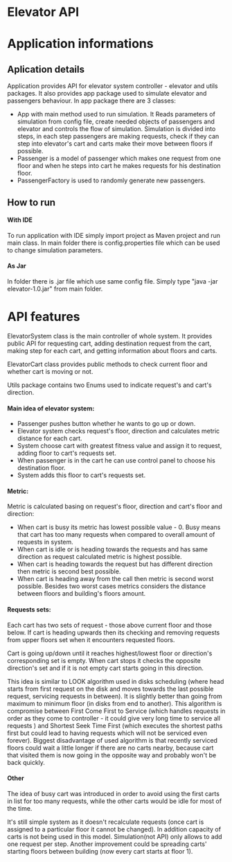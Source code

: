 # Elevator API

# Application informations

## Aplication details
Application provides API for elevator system controller - elevator and utils packages.
It also provides app package used to simulate elevator and passengers behaviour.
In app package there are 3 classes: 
- App with main method used to run simulation. It Reads parameters of simulation from config file,
create needed objects of passengers and elevator and controls the flow of simulation. 
Simulation is divided into steps, in each step passengers are making requests, check if they can
step into elevator's cart and carts make their move between floors if possible. 
- Passenger is a model of passenger which makes one request from one floor and when
he steps into cart he makes requests for his destination floor. 
- PassengerFactory is used to randomly generate new passengers.
## How to run
#### With IDE
To run application with IDE simply import project as Maven project and run main class.
In main folder there is config.properties file which can be used to change simulation parameters.
#### As Jar
In  folder there is .jar file which use same config file. 
Simply type "java -jar elevator-1.0.jar" from main folder.
# API features
ElevatorSystem class is the main controller of whole system. 
It provides public API for requesting cart, adding destination request from the cart, 
making step for each cart, and getting information about floors and carts.

ElevatorCart class provides public methods to check current floor and whether cart is moving or not.

Utils package contains two Enums used to indicate request's and cart's direction.

#### Main idea of elevator system:
- Passenger pushes button whether he wants to go up or down.
- Elevator system checks request's floor, direction and calculates metric distance for each cart.
- System choose cart with greatest fitness value and assign it to request, adding floor to cart's requests set.
- When passenger is in the cart he can use control panel to choose his destination floor.
- System adds this floor to cart's requests set.

#### Metric:
Metric is calculated basing on request's floor, direction and cart's floor and direction:
- When cart is busy its metric has lowest possible value - 0. Busy means that cart has too many requests
when compared to overall amount of requests in system.
- When cart is idle or is heading towards the requests and has same direction as request calculated
metric is highest possible.
- When cart is heading towards the request but has different direction then metric is second best possible.
- When cart is heading away from the call then metric is second worst possible.
Besides two worst cases metrics considers the distance between floors and building's floors amount.

#### Requests sets:
Each cart has two sets of request - those above current floor and those below.
If cart is heading upwards then its checking and removing requests from upper floors set 
when it encounters requested floors. 

Cart is going up/down until it reaches highest/lowest floor or direction's corresponding set is empty.
When cart stops it checks the opposite direction's set and if it is not empty cart starts going in this direction.

This idea is similar to LOOK algorithm used in disks scheduling (where head starts from 
first request on the disk and moves towards the last possible request, servicing requests in between).
It is slightly better than going from maximum to minimum floor (in disks from end to another).
This algorithm is compromise between First Come First to Service (which handles requests in order
as they come to controller - it could give very long time to service all requests ) and Shortest
Seek Time First (which executes the shortest paths first but could lead to having requests 
which will not be serviced even forever). Biggest disadvantage of used algorithm is that 
recently serviced floors could wait a little longer if there are no carts nearby, because 
cart that visited them is now going in the opposite way and probably won't be back quickly.

#### Other
The idea of busy cart was introduced in order to avoid using the first carts in list for 
too many requests, while the other carts would be idle for most of the time.

It's still simple system as it doesn't recalculate requests (once cart is assigned to a
particular floor it cannot be changed). In addition capacity of carts is not being used in 
this model. Simulation(not API) only allows to add one request per step. Another improvement could be 
spreading carts' starting floors between building (now every cart starts at floor 1).
